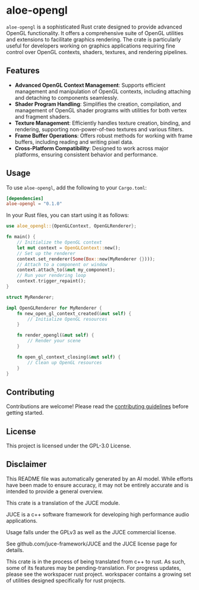# aloe-opengl

`aloe-opengl` is a sophisticated Rust crate designed to provide advanced OpenGL functionality. It offers a comprehensive suite of OpenGL utilities and extensions to facilitate graphics rendering. The crate is particularly useful for developers working on graphics applications requiring fine control over OpenGL contexts, shaders, textures, and rendering pipelines.

## Features

- **Advanced OpenGL Context Management**: Supports efficient management and manipulation of OpenGL contexts, including attaching and detaching to components seamlessly.
- **Shader Program Handling**: Simplifies the creation, compilation, and management of OpenGL shader programs with utilities for both vertex and fragment shaders.
- **Texture Management**: Efficiently handles texture creation, binding, and rendering, supporting non-power-of-two textures and various filters.
- **Frame Buffer Operations**: Offers robust methods for working with frame buffers, including reading and writing pixel data.
- **Cross-Platform Compatibility**: Designed to work across major platforms, ensuring consistent behavior and performance.

## Usage

To use `aloe-opengl`, add the following to your `Cargo.toml`:

```toml
[dependencies]
aloe-opengl = "0.1.0"
```

In your Rust files, you can start using it as follows:

```rust
use aloe_opengl::{OpenGLContext, OpenGLRenderer};

fn main() {
    // Initialize the OpenGL context
    let mut context = OpenGLContext::new();
    // Set up the renderer
    context.set_renderer(Some(Box::new(MyRenderer {})));
    // Attach to a component or window
    context.attach_to(&mut my_component);
    // Run your rendering loop
    context.trigger_repaint();
}

struct MyRenderer;

impl OpenGLRenderer for MyRenderer {
    fn new_open_gl_context_created(&mut self) {
        // Initialize OpenGL resources
    }

    fn render_opengl(&mut self) {
        // Render your scene
    }

    fn open_gl_context_closing(&mut self) {
        // Clean up OpenGL resources
    }
}
```

## Contributing

Contributions are welcome! Please read the [contributing guidelines](https://github.com/klebs6/aloe-rs/blob/main/CONTRIBUTING.md) before getting started.

## License

This project is licensed under the GPL-3.0 License.

## Disclaimer

This README file was automatically generated by an AI model. While efforts have been made to ensure accuracy, it may not be entirely accurate and is intended to provide a general overview.


This crate is a translation of the JUCE module.

JUCE is a c++ software framework for developing high performance audio applications.

Usage falls under the GPLv3 as well as the JUCE commercial license.

See github.com/juce-framework/JUCE and the JUCE license page for details.

This crate is in the process of being translated from c++ to rust. As such, some of its features may be pending-translation. For progress updates, please see the workspacer rust project. workspacer contains a growing set of utilities designed specifically for rust projects.
